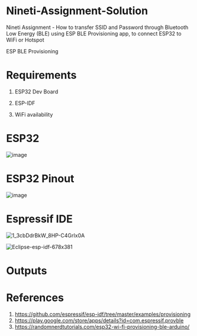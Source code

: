 # Nineti-Assignment-Solution
Nineti Assignment - How to transfer SSID and Password through Bluetooth Low Energy (BLE) using ESP BLE Provisioning app, to connect ESP32 to WiFi or Hotspot  

ESP BLE Provisioning
# Requirements
1) ESP32 Dev Board 

2) ESP-IDF 

3) WiFi availability

# ESP32
![image](https://github.com/KarthikT23/ESP32-Temperature-Humidity-monitoring-system/assets/119528503/c026872d-9985-4b06-a982-0cc67a0ab8a0)

# ESP32 Pinout
![image](https://github.com/KarthikT23/ESP32-Temperature-Humidity-monitoring-system/assets/119528503/2f566421-0116-48fc-9296-51627fb8fd5c)


# Espressif IDE
![1_3cbDdrBkW_8HP-C4GrIx0A](https://github.com/user-attachments/assets/0614f1a3-385f-44cc-bfe4-ea1bac3d2479)

![Eclipse-esp-idf-678x381](https://github.com/user-attachments/assets/3643d729-5e04-4e0f-b333-bca2166b9532)


# Outputs


# References
1) https://github.com/espressif/esp-idf/tree/master/examples/provisioning
2) https://play.google.com/store/apps/details?id=com.espressif.provble
3) https://randomnerdtutorials.com/esp32-wi-fi-provisioning-ble-arduino/


